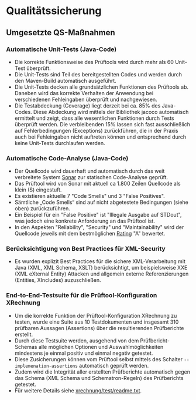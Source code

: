 # Qualitätssicherung

## Umgesetzte QS-Maßnahmen

### Automatische Unit-Tests (Java-Code)

* Die korrekte Funktionsweise des Prüftools wird durch mehr als 60 Unit-Test überprüft.
* Die Unit-Tests sind Teil des bereitgestellten Codes und werden durch den Maven-Build automatisch ausgeführt.
* Die Unit-Tests decken alle grundsätzlichen Funktionen des Prüftools ab. Daneben wird  das korrekte Verhalten der
  Anwendung bei verschiedenen Fehleingaben überprüft und nachgewiesen.
* Die Testabdeckung (Coverage) liegt derzeit bei ca. 85% des Java-Codes.
  Diese Abdeckung wird mittels der Bibliothek jacoco automatisch ermittelt und zeigt, dass alle wesentlichen Funktionen
  durch Tests überprüft werden.
  Die verbleibenden 15% lassen sich fast ausschließlich auf Fehlerbedingungen (Exceptions) zurückführen,
  die in der Praxis auch bei Fehleingaben nicht auftreten können und entsprechend durch keine Unit-Tests durchlaufen
  werden.

### Automatische Code-Analyse (Java-Code)

* Der Quellcode wird dauerhaft und automatisch durch das weit verbreitete System [Sonar](https://www.sonarqube.org/) zur
  statischen Code-Analyse geprüft.
* Das Prüftool wird von Sonar mit aktuell ca 1.800 Zeilen Quellcode als klein (S) eingestuft.
* Es existieren aktuelle 7 "Code Smells" und 3 "False Positives".
* Sämtliche „Code Smells“ sind auf nicht abgetestete Bedingungen (siehe oben) zurückzuführen.
* Ein Beispiel für ein "False Positive" ist "Illegale Ausgabe auf STDout", was jedoch eine konkrete Anforderung an das
  Prüftool ist.
* In den Aspekten "Reliability", "Security" und "Maintainability" wird der Quellcode jeweils mit dem bestmöglichen
  [Rating](https://docs.sonarqube.org/display/SONAR/Metric+Definitions) "A" bewertet.

### Berücksichtigung von Best Practices für XML-Security

* Es wurden explizit Best Practices für die sichere XML-Verarbeitung mit Java (XML, XML Schema, XSLT) berücksichtigt, um
  beispielsweise XXE (XML eXternal Entity) Attacken und allgemein externe Referenzierungen (Entities, XIncludes)
  auzuschließen.

### End-to-End-Testsuite für die Prüftool-Konfiguration XRechnung

* Um die korrekte Funktion der Prüftool-Konfiguration XRechnung zu testen, wurde eine Suite aus 10 Testdokumenten und
  insgesamt 310 prüfbaren Aussagen (Assertions) über die resultierenden Prüfberichte erstellt.
* Durch diese Testsuite werden, ausgehend von dem Prüfbericht-Schemas alle möglichen Optionen und Auswahlmöglichkeiten
  mindestens je einmal positiv  und einmal negativ getestet.
* Diese Zusicherungen können vom Prüftool selbst mittels des Schalter `--implemenation-assertions` automatisch geprüft werden.
* Zudem wird die Integrität aller erstellten Prüfberichte automatisch gegen das Schema (XML Schema und
  Schematron-Regeln) des Prüfberichts getestet.
* Für weitere Details siehe [xrechnung/test/readme.txt](configurations/xrechnung/test/readme.txt).



